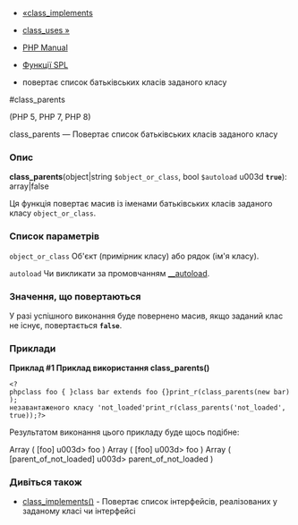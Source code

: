 - [«class_implements](function.class-implements.md)
- [class_uses »](function.class-uses.md)

- [PHP Manual](index.md)
- [Функції SPL](ref.spl.md)
- повертає список батьківських класів заданого класу

#class_parents

(PHP 5, PHP 7, PHP 8)

class_parents — Повертає список батьківських класів заданого класу

### Опис

**class_parents**(object\|string `$object_or_class`, bool `$autoload` u003d
**`true`**): array\|false

Ця функція повертає масив із іменами батьківських класів заданого
класу `object_or_class`.

### Список параметрів

`object_or_class`
Об'єкт (примірник класу) або рядок (ім'я класу).

`autoload`
Чи викликати за промовчанням [\_\_autoload](language.oop5.autoload.md).

### Значення, що повертаються

У разі успішного виконання буде повернено масив, якщо заданий
клас не існує, повертається **`false`**.

### Приклади

**Приклад #1 Приклад використання **class_parents()****

`<?phpclass foo { }class bar extends foo {}print_r(class_parents(new bar)); незавантаженого класу 'not_loaded'print_r(class_parents('not_loaded', true));?> `

Результатом виконання цього прикладу буде щось подібне:

Array
(
[foo] u003d> foo
)
Array
(
[foo] u003d> foo
)
Array
(
[parent_of_not_loaded] u003d> parent_of_not_loaded
)

### Дивіться також

- [class_implements()](function.class-implements.md) - Повертає
список інтерфейсів, реалізованих у заданому класі чи інтерфейсі
